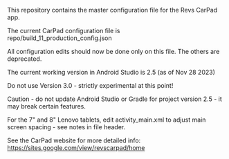 This repository contains the master configuration file for the Revs CarPad app.

The current CarPad configuration file is repo/build_11_production_config.json

All configuration edits should now be done only on this file. The others are deprecated.

The current working version in Android Studio is 2.5 (as of Nov 28 2023)

Do not use Version 3.0 - strictly experimental at this point!

Caution - do not update Android Studio or Gradle for project version 2.5 - it may break certain features.

For the 7" and 8" Lenovo tablets, edit activity_main.xml to adjust main screen spacing - see notes in file header.

See the CarPad website for more detailed info: https://sites.google.com/view/revscarpad/home

